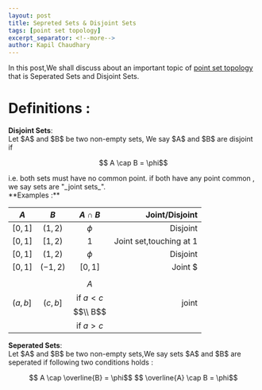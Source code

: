 ```yaml
---
layout: post
title: Sepreted Sets & Disjoint Sets
tags: [point set topology]
excerpt_separator: <!--more-->
author: Kapil Chaudhary
---
```

In this post,We shall discuss about an important topic of <a href="/tags#point+set+topology">point set topology</a> that is
Seperated Sets and Disjoint Sets. <!--more-->
<br />

<h1>Definitions :</h1>
<div class="divider"></div>
<div class="box2">
<p><b>Disjoint Sets</b>: <br />Let $A$ and $B$ be two non-empty sets, We say $A$ and $B$ are disjoint if
<br /><center>$$ A \cap B = \phi$$
</center>
</p></div>
i.e. both sets must have no common point. if both have any point common , we say sets are "_joint sets_".<br />
**Examples :**

|  $A$      |  $B$     | $A \cap B$ |   Joint/Disjoint |
|-----------|:--------:|:-----------:|-----------------:|
| $[0,1]$   | $(1,2)$  | $\phi$   | Disjoint       |
| $[0,1]$   | $[1,2)$  | ${1}$   | Joint set,touching at 1     |
| $[0,1]$   | $(1,2)$  | $\phi$   | Disjoint       |
| $[0,1]$   | $(-1,2)$  | $[0,1]$   | Joint $       |
| $(a,b]$   | $(c,b]$  | $$A$$ if $a<c$ $$\\ B$$ if $a>c$  | joint       |



<div class="box2">
<p><b>Seperated Sets</b>: <br />Let $A$ and $B$ be two non-empty sets,We say sets $A$ and $B$ are seperated if following two conditions holds :<br />
<center>$$ A \cap \overline{B} = \phi$$ 
$$ \overline{A} \cap B = \phi$$
</center></p>
</div>

